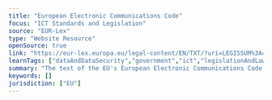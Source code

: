 ```yaml
---
title: "European Electronic Communications Code"
focus: "ICT Standards and Legislation"
source: "EUR-Lex"
type: "Website Resource"
openSource: true
link: "https://eur-lex.europa.eu/legal-content/EN/TXT/?uri=LEGISSUM%3A4379983"
learnTags: ["dataAndDataSecurity","government","ict","legislationAndLaw"]
summary: "The text of the EU's European Electronic Communications Code."
keywords: []
jurisdiction: ["EU"]
---
```

